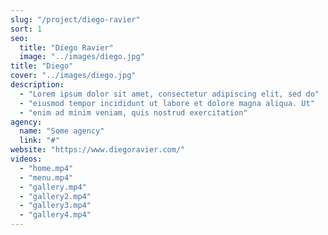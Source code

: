 ```yaml
---
slug: "/project/diego-ravier"
sort: 1
seo:
  title: "Diego Ravier"
  image: "../images/diego.jpg"
title: "Diego"
cover: "../images/diego.jpg"
description:
  - "Lorem ipsum dolor sit amet, consectetur adipiscing elit, sed do"
  - "eiusmod tempor incididunt ut labore et dolore magna aliqua. Ut"
  - "enim ad minim veniam, quis nostrud exercitation"
agency:
  name: "Some agency"
  link: "#"
website: "https://www.diegoravier.com/"
videos:
  - "home.mp4"
  - "menu.mp4"
  - "gallery.mp4"
  - "gallery2.mp4"
  - "gallery3.mp4"
  - "gallery4.mp4"
---
```

